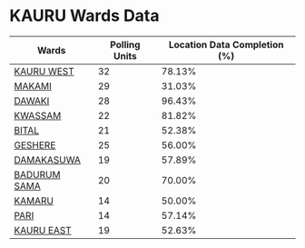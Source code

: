 
# KAURU Wards Data

| Wards | Polling Units | Location Data Completion (%) |
| ---- | ----- | ------- |
| [KAURU WEST](./wards/4235-kauru-west) | 32 | 78.13% |
| [MAKAMI](./wards/4236-makami) | 29 | 31.03% |
| [DAWAKI](./wards/4237-dawaki) | 28 | 96.43% |
| [KWASSAM](./wards/4238-kwassam) | 22 | 81.82% |
| [BITAL](./wards/4239-bital) | 21 | 52.38% |
| [GESHERE](./wards/4240-geshere) | 25 | 56.00% |
| [DAMAKASUWA](./wards/4241-damakasuwa) | 19 | 57.89% |
| [BADURUM SAMA](./wards/4242-badurum-sama) | 20 | 70.00% |
| [KAMARU](./wards/4243-kamaru) | 14 | 50.00% |
| [PARI](./wards/4244-pari) | 14 | 57.14% |
| [KAURU EAST](./wards/4245-kauru-east) | 19 | 52.63% |




